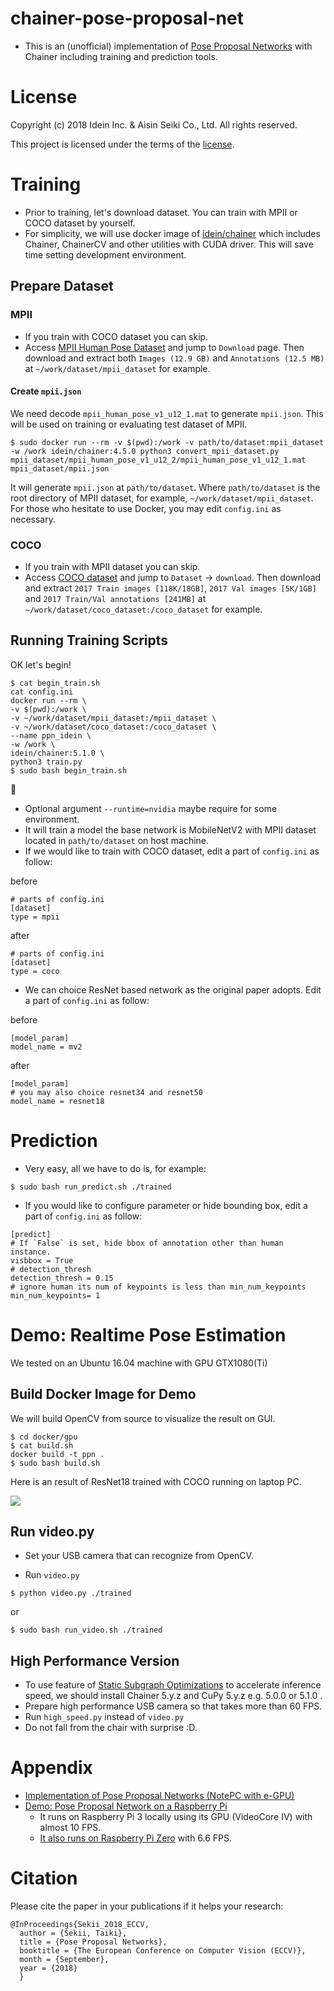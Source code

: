 # chainer-pose-proposal-net

- This is an (unofficial) implementation of [Pose Proposal Networks](http://openaccess.thecvf.com/content_ECCV_2018/papers/Sekii_Pose_Proposal_Networks_ECCV_2018_paper.pdf) with Chainer including training and prediction tools.

# License

Copyright (c) 2018 Idein Inc. & Aisin Seiki Co., Ltd.
All rights reserved.

This project is licensed under the terms of the [license](LICENSE).

# Training

- Prior to training, let's download dataset. You can train with MPII or COCO dataset by yourself.
- For simplicity, we will use docker image of [idein/chainer](https://hub.docker.com/r/idein/chainer/) which includes Chainer, ChainerCV and other utilities with CUDA driver. This will save time setting development environment.

## Prepare Dataset

### MPII

- If you train with COCO dataset you can skip.
- Access [MPII Human Pose Dataset](http://human-pose.mpi-inf.mpg.de/) and jump to `Download` page. Then download and extract both `Images (12.9 GB)` and `Annotations (12.5 MB)` at `~/work/dataset/mpii_dataset` for example.

#### Create `mpii.json`

We need decode `mpii_human_pose_v1_u12_1.mat` to generate `mpii.json`. This will be used on training or evaluating test dataset of MPII.

```
$ sudo docker run --rm -v $(pwd):/work -v path/to/dataset:mpii_dataset -w /work idein/chainer:4.5.0 python3 convert_mpii_dataset.py mpii_dataset/mpii_human_pose_v1_u12_2/mpii_human_pose_v1_u12_1.mat mpii_dataset/mpii.json
```

It will generate `mpii.json` at `path/to/dataset`. Where `path/to/dataset` is the root directory of MPII dataset, for example, `~/work/dataset/mpii_dataset`. For those who hesitate to use Docker, you may edit `config.ini` as necessary.

### COCO

- If you train with MPII dataset you can skip.
- Access [COCO dataset](http://cocodataset.org/) and jump to `Dataset` -> `download`. Then download and extract `2017 Train images [118K/18GB]`, `2017 Val images [5K/1GB]` and `2017 Train/Val annotations [241MB]` at `~/work/dataset/coco_dataset:/coco_dataset` for example.

## Running Training Scripts

OK let's begin!

```
$ cat begin_train.sh
cat config.ini
docker run --rm \
-v $(pwd):/work \
-v ~/work/dataset/mpii_dataset:/mpii_dataset \
-v ~/work/dataset/coco_dataset:/coco_dataset \
--name ppn_idein \
-w /work \
idein/chainer:5.1.0 \
python3 train.py
$ sudo bash begin_train.sh
```

- Optional argument `--runtime=nvidia` maybe require for some environment.
- It will train a model the base network is MobileNetV2 with MPII dataset located in `path/to/dataset` on host machine.
- If we would like to train with COCO dataset, edit a part of `config.ini` as follow:

before

```
# parts of config.ini
[dataset]
type = mpii
```

after

```
# parts of config.ini
[dataset]
type = coco
```

- We can choice ResNet based network as the original paper adopts. Edit a part of `config.ini` as follow:

before

```
[model_param]
model_name = mv2
```

after

```
[model_param]
# you may also choice resnet34 and resnet50
model_name = resnet18
```

# Prediction

- Very easy, all we have to do is, for example:

```
$ sudo bash run_predict.sh ./trained
```

- If you would like to configure parameter or hide bounding box, edit a part of `config.ini` as follow:

```
[predict]
# If `False` is set, hide bbox of annotation other than human instance.
visbbox = True
# detection_thresh
detection_thresh = 0.15
# ignore human its num of keypoints is less than min_num_keypoints
min_num_keypoints= 1
```

# Demo: Realtime Pose Estimation

We tested on an Ubuntu 16.04 machine with GPU GTX1080(Ti)

## Build Docker Image for Demo

We will build OpenCV from source to visualize the result on GUI.

```
$ cd docker/gpu
$ cat build.sh
docker build -t ppn .
$ sudo bash build.sh
```

Here is an result of ResNet18 trained with COCO running on laptop PC.

![](readmedata/cpu-example.gif)

## Run video.py

- Set your USB camera that can recognize from OpenCV.

- Run `video.py`

```
$ python video.py ./trained
```

or

```
$ sudo bash run_video.sh ./trained
```

## High Performance Version
- To use feature of [Static Subgraph Optimizations](http://docs.chainer.org/en/stable/reference/static_graph_design.html) to accelerate inference speed, we should install Chainer 5.y.z and CuPy 5.y.z e.g. 5.0.0 or 5.1.0 .
- Prepare high performance USB camera so that takes more than 60 FPS.
- Run `high_speed.py` instead of `video.py`
- Do not fall from the chair with surprise :D.

# Appendix

- [Implementation of Pose Proposal Networks (NotePC with e-GPU)](https://twitter.com/IdeinInc/status/1059385580180500482)
- [Demo: Pose Proposal Network on a Raspberry Pi](https://www.youtube.com/watch?v=L_kAUnAgkfg)
  - It runs on Raspberry Pi 3 locally using its GPU (VideoCore IV) with almost 10 FPS.
  - [It also runs on Raspberry Pi Zero](https://twitter.com/9_ties/status/1059750417679114240) with 6.6 FPS.

# Citation
Please cite the paper in your publications if it helps your research:

    @InProceedings{Sekii_2018_ECCV,
      author = {Sekii, Taiki},
      title = {Pose Proposal Networks},
      booktitle = {The European Conference on Computer Vision (ECCV)},
      month = {September},
      year = {2018}
      }
